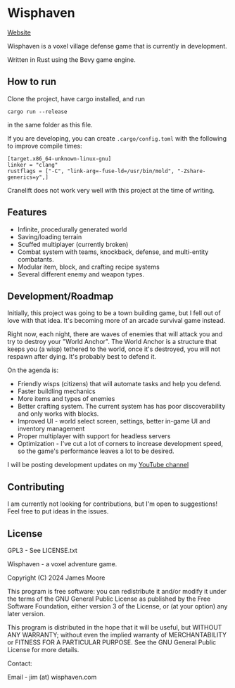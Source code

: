 # Wisphaven

[Website](https://wisphaven.com/)

Wisphaven is a voxel village defense game that is currently in development.

Written in Rust using the Bevy game engine.

## How to run

Clone the project, have cargo installed, and run

`cargo run --release`

in the same folder as this file.

If you are developing, you can create `.cargo/config.toml` with the following to improve compile times:

```
[target.x86_64-unknown-linux-gnu]
linker = "clang"
rustflags = ["-C", "link-arg=-fuse-ld=/usr/bin/mold", "-Zshare-generics=y",]
```

Cranelift does not work very well with this project at the time of writing.

## Features

- Infinite, procedurally generated world
- Saving/loading terrain
- Scuffed multiplayer (currently broken)
- Combat system with teams, knockback, defense, and multi-entity combatants.
- Modular item, block, and crafting recipe systems
- Several different enemy and weapon types.

## Development/Roadmap

Initially, this project was going to be a town building game, but I fell out of love with that idea. It's becoming more of an arcade survival game instead.

Right now, each night, there are waves of enemies that will attack you and try to destroy your "World Anchor". The World Anchor is a structure that keeps you (a wisp) tethered to the world, once it's destroyed, you will not respawn after dying. It's probably best to defend it.

On the agenda is:
- Friendly wisps (citizens) that will automate tasks and help you defend.
- Faster buildling mechanics
- More items and types of enemies
- Better crafting system. The current system has has poor discoverability and only works with blocks.
- Improved UI - world select screen, settings, better in-game UI and inventory management
- Proper multiplayer with support for headless servers
- Optimization - I've cut a lot of corners to increase development speed, so the game's performance leaves a lot to be desired.

I will be posting development updates on my [YouTube channel](https://www.youtube.com/channel/UCsfEWFba7Zo1DPNHisczM-g)

## Contributing

I am currently not looking for contributions, but I'm open to suggestions! Feel free to put ideas in the issues.

## License

GPL3 - See LICENSE.txt

Wisphaven - a voxel adventure game.

Copyright (C) 2024 James Moore

This program is free software: you can redistribute it and/or modify
it under the terms of the GNU General Public License as published by
the Free Software Foundation, either version 3 of the License, or
(at your option) any later version.

This program is distributed in the hope that it will be useful,
but WITHOUT ANY WARRANTY; without even the implied warranty of
MERCHANTABILITY or FITNESS FOR A PARTICULAR PURPOSE.  See the
GNU General Public License for more details.

Contact:

Email - jim (at) wisphaven.com

